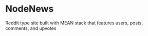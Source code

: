 # NodeNews
Reddit type site built with MEAN stack that features users, posts, comments, and upvotes
